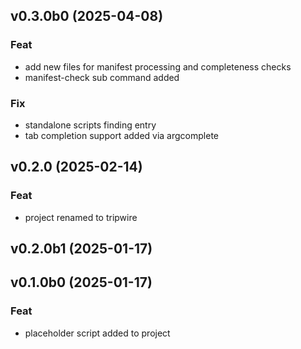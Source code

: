 ## v0.3.0b0 (2025-04-08)

### Feat

- add new files for manifest processing and completeness checks
- manifest-check sub command added

### Fix

- standalone scripts finding entry
- tab completion support added via argcomplete

## v0.2.0 (2025-02-14)

### Feat

- project renamed to tripwire

## v0.2.0b1 (2025-01-17)

## v0.1.0b0 (2025-01-17)

### Feat

- placeholder script added to project
